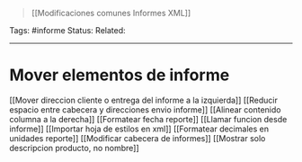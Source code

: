 > [[Modificaciones comunes Informes XML]]

Tags: #informe
Status: 
Related: 

___

# Mover elementos de informe

[[Mover direccion cliente o entrega del informe a la izquierda]]
[[Reducir espacio entre cabecera y direcciones envio informe]]
[[Alinear contenido columna a la derecha]]
[[Formatear fecha reporte]]
[[Llamar funcion desde informe]]
[[Importar hoja de estilos en xml]]
[[Formatear decimales en unidades reporte]]
[[Modificar cabecera de informes]]
[[Mostrar solo descripcion producto, no nombre]]